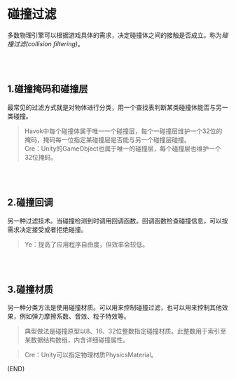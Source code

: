 # 碰撞过滤    

多数物理引擎可以根据游戏具体的需求，决定碰撞体之间的接触是否成立。称为*碰撞过滤(collision filtering)*。    

<br />
<br />

## 1.碰撞掩码和碰撞层    

最常见的过滤方式就是对物体进行分类，用一个查找表判断某类碰撞体能否与另一类碰撞。    

> Havok中每个碰撞体属于唯一一个碰撞层，每个一碰撞层维护一个32位的掩码，掩码每一位指定某碰撞层是否能与另一个碰撞层碰撞。    
> Cre：Unity的GameObject也属于唯一的碰撞层，每个碰撞层也维护一个32位掩码。    

<br />
<br />

## 2.碰撞回调    

另一种过滤技术。当碰撞检测到时调用回调函数。回调函数检查碰撞信息，可以按需求决定接受或者拒绝碰撞。    

> Ye：提高了应用程序自由度，但效率会较低。    

<br />
<br />


## 3.碰撞材质    

另一种分类方法是使用碰撞材质。可以用来控制碰撞过滤，也可以用来控制其他效果，例如弹力摩擦系数、音效、粒子特效等。    

> 典型做法是碰撞原型以8、16、32位整数指定碰撞材质。此整数用于索引至某数据结构数组，内含详细碰撞属性。    

> Cre：Unity可以指定物理材质PhysicsMaterial。    



(END)    
